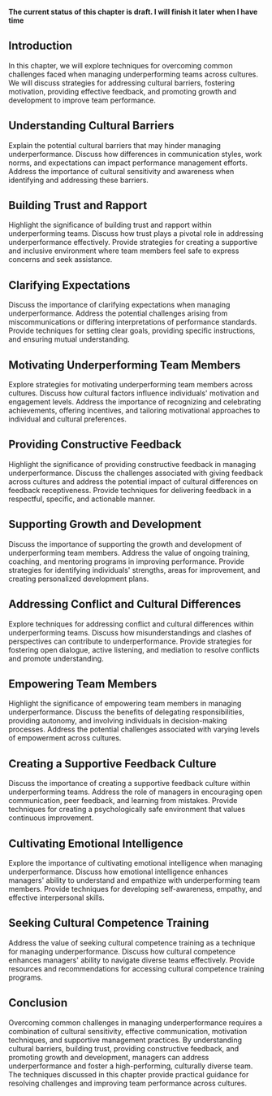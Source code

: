 **The current status of this chapter is draft. I will finish it later when I have time**

Introduction
------------

In this chapter, we will explore techniques for overcoming common challenges faced when managing underperforming teams across cultures. We will discuss strategies for addressing cultural barriers, fostering motivation, providing effective feedback, and promoting growth and development to improve team performance.

Understanding Cultural Barriers
-------------------------------

Explain the potential cultural barriers that may hinder managing underperformance. Discuss how differences in communication styles, work norms, and expectations can impact performance management efforts. Address the importance of cultural sensitivity and awareness when identifying and addressing these barriers.

Building Trust and Rapport
--------------------------

Highlight the significance of building trust and rapport within underperforming teams. Discuss how trust plays a pivotal role in addressing underperformance effectively. Provide strategies for creating a supportive and inclusive environment where team members feel safe to express concerns and seek assistance.

Clarifying Expectations
-----------------------

Discuss the importance of clarifying expectations when managing underperformance. Address the potential challenges arising from miscommunications or differing interpretations of performance standards. Provide techniques for setting clear goals, providing specific instructions, and ensuring mutual understanding.

Motivating Underperforming Team Members
---------------------------------------

Explore strategies for motivating underperforming team members across cultures. Discuss how cultural factors influence individuals' motivation and engagement levels. Address the importance of recognizing and celebrating achievements, offering incentives, and tailoring motivational approaches to individual and cultural preferences.

Providing Constructive Feedback
-------------------------------

Highlight the significance of providing constructive feedback in managing underperformance. Discuss the challenges associated with giving feedback across cultures and address the potential impact of cultural differences on feedback receptiveness. Provide techniques for delivering feedback in a respectful, specific, and actionable manner.

Supporting Growth and Development
---------------------------------

Discuss the importance of supporting the growth and development of underperforming team members. Address the value of ongoing training, coaching, and mentoring programs in improving performance. Provide strategies for identifying individuals' strengths, areas for improvement, and creating personalized development plans.

Addressing Conflict and Cultural Differences
--------------------------------------------

Explore techniques for addressing conflict and cultural differences within underperforming teams. Discuss how misunderstandings and clashes of perspectives can contribute to underperformance. Provide strategies for fostering open dialogue, active listening, and mediation to resolve conflicts and promote understanding.

Empowering Team Members
-----------------------

Highlight the significance of empowering team members in managing underperformance. Discuss the benefits of delegating responsibilities, providing autonomy, and involving individuals in decision-making processes. Address the potential challenges associated with varying levels of empowerment across cultures.

Creating a Supportive Feedback Culture
--------------------------------------

Discuss the importance of creating a supportive feedback culture within underperforming teams. Address the role of managers in encouraging open communication, peer feedback, and learning from mistakes. Provide techniques for creating a psychologically safe environment that values continuous improvement.

Cultivating Emotional Intelligence
----------------------------------

Explore the importance of cultivating emotional intelligence when managing underperformance. Discuss how emotional intelligence enhances managers' ability to understand and empathize with underperforming team members. Provide techniques for developing self-awareness, empathy, and effective interpersonal skills.

Seeking Cultural Competence Training
------------------------------------

Address the value of seeking cultural competence training as a technique for managing underperformance. Discuss how cultural competence enhances managers' ability to navigate diverse teams effectively. Provide resources and recommendations for accessing cultural competence training programs.

Conclusion
----------

Overcoming common challenges in managing underperformance requires a combination of cultural sensitivity, effective communication, motivation techniques, and supportive management practices. By understanding cultural barriers, building trust, providing constructive feedback, and promoting growth and development, managers can address underperformance and foster a high-performing, culturally diverse team. The techniques discussed in this chapter provide practical guidance for resolving challenges and improving team performance across cultures.
